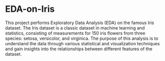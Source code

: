 # EDA-on-Iris
This project performs Exploratory Data Analysis (EDA) on the famous Iris dataset. The Iris dataset is a classic dataset in machine learning and statistics, consisting of measurements for 150 iris flowers from three species: setosa, versicolor, and virginica. The purpose of this analysis is to understand the data through various statistical and visualization techniques and gain insights into the relationships between different features of the dataset.

